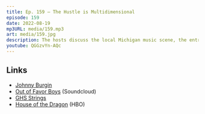 ```yaml
---
title: Ep. 159 – The Hustle is Multidimensional
episode: 159
date: 2022-08-19
mp3URL: media/159.mp3
art: media/159.jpg
description: The hosts discuss the local Michigan music scene, the entrepreneur life, the agricultural revolution, more glazing details, whittling a Cedar splinter, Erik's son was in the hospital, and House of the Dragon is underwhelming.
youtube: QGGzvYn-AQc
---
```


## Links

- [Johnny Burgin](https://johnnyburgin.com)
- [Out of Favor Boys](https://soundcloud.com/outoffavorboys) (Soundcloud)
- [GHS Strings](https://www.ghsstrings.com)
- [House of the Dragon](https://www.hbo.com/house-of-the-dragon) (HBO)
